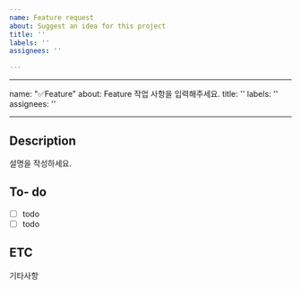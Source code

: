 ```yaml
---
name: Feature request
about: Suggest an idea for this project
title: ''
labels: ''
assignees: ''

---
```


---
name: "✅Feature"
about: Feature 작업 사항을 입력해주세요.
title: ''
labels: ''
assignees: ''

---

## Description
설명을 작성하세요.

## To- do
- [ ] todo
- [ ] todo

## ETC
기타사항
